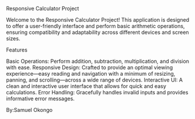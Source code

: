 Responsive Calculator Project

Welcome to the Responsive Calculator Project! This application is designed to offer a user-friendly interface and perform basic arithmetic operations, ensuring compatibility and adaptability across different devices and screen sizes.

Features

Basic Operations: Perform addition, subtraction, multiplication, and division with ease.
Responsive Design: Crafted to provide an optimal viewing experience—easy reading and navigation with a minimum of resizing, panning, and scrolling—across a wide range of devices.
Interactive UI: A clean and interactive user interface that allows for quick and easy calculations.
Error Handling: Gracefully handles invalid inputs and provides informative error messages.

By:Samuel Okongo